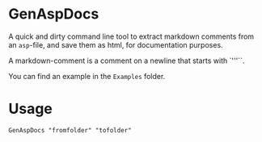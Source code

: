 # GenAspDocs

A quick and dirty command line tool to extract markdown comments from an `asp`-file, and save them as html, for documentation purposes.

A markdown-comment is a comment on a newline that starts with `'''``.

You can find an example in the `Examples` folder.

# Usage

    GenAspDocs "fromfolder" "tofolder"